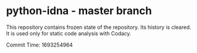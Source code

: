 # python-idna - master branch

This repository contains frozen state of the repository.
Its history is cleared. It is used only for static code
analysis with Codacy.

Commit Time: 1693254964